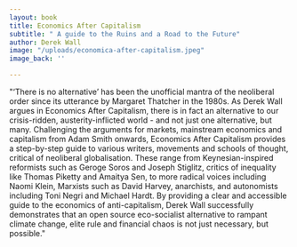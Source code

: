 ```yaml
---
layout: book
title: Economics After Capitalism
subtitle: " A guide to the Ruins and a Road to the Future"
author: Derek Wall
image: "/uploads/economica-after-capitalism.jpeg"
image_back: ''

---
```

"‘There is no alternative’ has been the unofficial mantra of the neoliberal order since its utterance by Margaret Thatcher in the 1980s. As Derek Wall argues in Economics After Capitalism, there is in fact an alternative to our crisis-ridden, austerity-inflicted world - and not just one alternative, but many. Challenging the arguments for markets, mainstream economics and capitalism from Adam Smith onwards, Economics After Capitalism provides a step-by-step guide to various writers, movements and schools of thought, critical of neoliberal globalisation. These range from Keynesian-inspired reformists such as Geroge Soros and Joseph Stiglitz, critics of inequality like Thomas Piketty and Amaitya Sen, to more radical voices including Naomi Klein, Marxists such as David Harvey, anarchists, and autonomists including Toni Negri and Michael Hardt. By providing a clear and accessible guide to the economics of anti-capitalism, Derek Wall successfully demonstrates that an open source eco-socialist alternative to rampant climate change, elite rule and financial chaos is not just necessary, but possible."